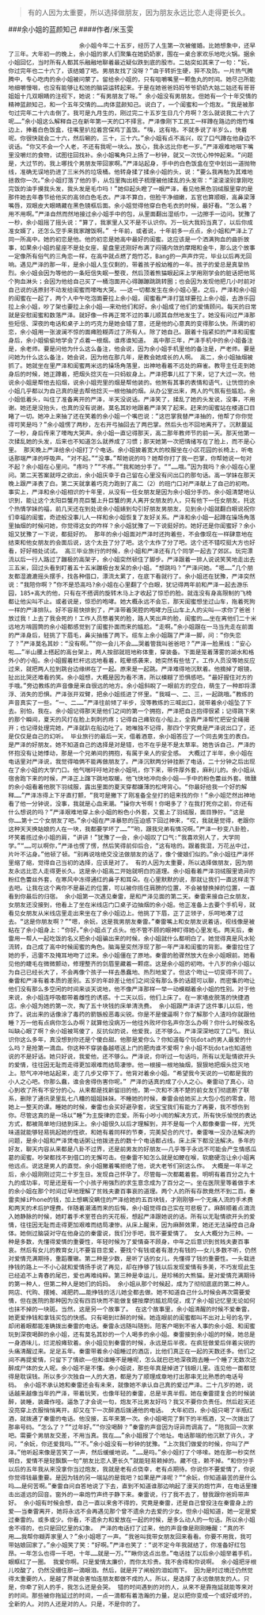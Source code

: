> 有的人因为太重要，所以选择做朋友，因为朋友永远比恋人走得更长久。

###余小姐的蓝颜知己
####作者/米玉雯

						余小姐今年二十五岁，经历了人生第一次被催婚。比她想象中，还早了三年。大年初一的晚上，余小姐的家人们聚集在她奶奶家，围在一桌合家欢乐地吃火锅。据余小姐回忆，当时所有人都其乐融融地聊着最近疑似跌到底的股市。二姑突如其来了一句：“妧，你过完年也二十六了，该结婚了吧。男朋友找了没呀？”由于转折生硬，猝不及防。一片热气腾腾中，专心吃肉的余小姐被问蒙了。留给余小姐的，只有咀嚼嘴里一颗鱼丸的时间。她尽己所能地细嚼慢咽，也没有能够让松弛的脑袋运转起来。于是在她爸爸妈妈爷爷奶奶大姑二姑还有哥哥姐姐十几双眼睛的注视下，她说：“有男朋友了呀。” 余小姐没有男朋友。但她有一个十年交情的精神蓝颜知己，和一个五年交情的……肉体蓝颜知己。说白了，一个闺蜜和一个炮友。“我是被那句过完年二十六击倒了。我可是九月生的，刚过完二十五岁生日几个月啊？怎么就说我二十六了呢……”余小姐这么解释自己在新年第一天的口不择言。严泽像刚下工民工一样蹲在路边的炮竹堆边上，捧着白色饭盒，往嘴里扒拉着宫保鸡丁盖饭。“嗨，这有啥。不就多说了半岁么，快着呢。你很快就会二十六，然后唰的，三十，三十六。”余小姐有点不高兴，叹了口气蹲在他身边不说话。“你又不会一个人老，不还有我呢一块么。放心，我永远比你老一岁。”严泽艰难地咽下嘴里没嚼烂的食物，试图往回找补。余小姐嘴角只上扬了一秒钟，就又一次忧心忡忡起来。“问题是，大过节的，我上哪找个男朋友带回家啊。”严泽站起身，手中的白色饭盒在空中划出一道抛物线，准确无误地扔进了三米外的垃圾桶。他转身揉了揉余小姐的头，说：“要么我再勉为其难地拯救你一次。”余小姐打落了他的手，从包里掏出梳子梳理被他揉乱的头发帘：“滚滚滚别拿刚吃完饭的油手摸我头发，我头发是毛巾吗！”她仰起头瞪了一眼严泽，看见他黑色羽绒服里穿的是那件她去年春节给他买的高领白色毛衣。严泽不算白，但脸干净细嫩，五官也算顺眼，高鼻梁薄嘴唇，双眼皮大眼睛藏在黑色镜框后面。余小姐觉得他穿白色毛衣的时候，最好看。“怎么着？用不用啊。”严泽自然而然地接过余小姐手中的包，从里面翻出湿纸巾，一边擦手一边问。犹豫了一秒，余小姐摇了摇头说：“算了，我家里人又不是不认识你。万一玩大我妈当真了，以后你成准女婿了，还怎么空手来我家蹭饭啊。” 十年前，或者说，十年前多一点点，余小姐和严泽上了同一所高中。她的初恋是他。他的初恋是她高中最好的闺蜜。这应该是一个洒满狗血的曲折故事，如果余小姐的星座不是处女座，星盘里还刚好布满了闷骚内敛的摩羯和金牛，那么这个故事一定像所有俗气的三角恋一样，在高中就点燃了炮竹芯，Bang的一声声炸完，毕业以后再无回响。遇见严泽的那一年，是余小姐人生仅剩的，带着孩子般幼稚的一年。孩子的爱总是真挚热烈。余小姐会因为等他的一条短信失眠一整夜，然后顶着熊猫眼起床上学用刚学会的脏话把他骂个狗血淋头；会因为他给自己买了一桶泡面开心得蹦蹦跳跳转圈；也会因为发现他把几小时前对自己说的话原封不动发给闺蜜而嚎啕大哭。——这一切都发生在余小姐心里。之后，严泽和余小姐的闺蜜在一起了，两个人中午吃泡面要拉上余小姐，闺蜜看严泽打篮球要拉上余小姐，去游乐园拉上余小姐，吵了架也要拉上余小姐——来劝他们和好。余小姐成了他们的爱情顾问。每天的日常就是安慰闺蜜和数落严泽。就好像一件再正常不过的事儿顺其自然地发生了。她没有问过严泽那些短信、深夜的电话和桌子上的巧克力是她会错了意，还是他的心意真的变得那么快。所谓的初恋，余小姐用一张波澜不惊的面瘫脸糊弄过了所有人。除了她自己。跟着十指紧扣的严泽和闺蜜身后，余小姐偷偷地学会了点着一根烟。谁疼谁知道。 高中那三年，严泽手机中的余小姐备注是，余老师。要是问他为什么这么备注，他会说，因为余小姐手机里他的备注是，严老师。要是问她为什么这么备注，她会说，因为他在那几年，是教会她成长的人啊。 高二，余小姐抽烟被抓了。她就坐在里严泽和闺蜜两米远的操场角落里，出神地看着不远处的麻雀。教导主任走到她身后的时候，她正蹲着，把烟头捻灭在一只蚂蚁身上。严泽把事儿扛了下来，记了大过一次。他说余小姐是帮他去掐烟，说余小姐兜里的烟是帮他装的。他煞有其事的表情和语气，让恍惚的余小姐几乎都以为自己真的是去帮他捻灭一根他抽的烟。从办公室出来，两人的气氛有些尴尬。余小姐低着头，叫住了准备离开的严泽，半天没说话。严泽笑了，揉乱了她的头发说，没事，不用谢。她还是没抬头，也真的没有说谢。莫名其妙地跟着严泽笑了起来。赶来的闺蜜站在楼道口目睹了一切。她冲上来抽了还在笑着的余小姐一个嘴巴说：“这巴掌我替严泽抽的，他帮了你你觉得可笑是吗？”余小姐愣了两秒，左右开弓抽回去了两巴掌。然后头也不回地离开了。沉默蔓延了一秒，身后传来了嚎啕大哭声。余小姐一直记得那天，高二那年教师节的前一天。那天他第一次揉乱她的头发，后来也不知道怎么就养成了习惯；那天她第一次把情绪写在了脸上，而不是心里。 那天晚上严泽给余小姐打了个电话。余小姐披着宽大的校服坐在小区花园的长椅上，听电话那端严泽的呼吸声。“对不起。”“没事。”帮她说的吗？她帮你打了我一巴掌，你帮她说一句对不起？余小姐在心里问。“疼吗？”“不疼。”“我和她分手了。““……哦。”因为我吗？余小姐在心里问。第二天答案就呼之欲出，余小姐庆幸于自己留在心里没有问出口的那句话。高一学妹在那天晚上跟严泽表了白。第二天就拿着巧克力跑到了高二（2）的班门口对严泽献上了自己的初吻。事实上，严泽和余小姐相识的十年里，从没有一任女朋友是因为余小姐分手的。余小姐清楚地认识到，能让这个太阳巨蟹月亮巨蟹上升巨蟹的男人离开女朋友的人，只有他下一任女朋友。托这个热情学妹的福，前几天还在到处说余小姐婊到勾引好朋友男朋友，见到余小姐就翻白眼说祝你们幸福的闺蜜，奇迹般没事儿人一样和余小姐恢复了友好关系。严泽和余小姐一起蹲在操场角落里抽烟的时候问她，你觉得这女的咋样？余小姐犹豫了一下说挺好的。她好还是你闺蜜好？余小姐又犹豫了一下说，都挺好的。 那年的余小姐面对严泽时还拘着些，不会像现在一样肆意地在结束和他女朋友的会面后说，这个太丑了分了吧。这个太作了分了吧。这个还不错哎挺大方也好看，好好相处试试。 高三毕业旅行的时候，余小姐和严泽还有几个同学一起去了郊区。玩完漂流以后一行人路过了蹦极的高架子，余小姐突然顿住了脚步。严泽跟着一排人说说笑笑地走出去三五米，回过头看到盯着五十五米蹦极台发呆的余小姐。“想跳吗？”严泽问她。“嗯……”几个朋友都湿漉漉摇头摆手，找各种借口，漂流太累了，在底下看就行了。余小姐还在犹豫，严泽突然说：“我陪你啊？”你不是恐高吗?余小姐在心里翻了个白眼，犹记得两年前和严泽一起去游乐园，185+高大的他，只有在不搭调的旋转木马上才收起了惊恐的脸。就连没有身高限制的飞椅都让他尖叫不止。或者说是，惊恐的咆哮。她大概永远不会忘，那天闺蜜想坐过山车，拖着死狗一样的严泽排队。好不容易快排到了，严泽带着哭腔的咆哮力压山车上人的尖叫——求你了爸爸！放过我！上去了我会死的！工作人员憋着笑的脸，路人笑出声的脸，闺蜜的……坐在离他们二十米远地方啃圆筒的余小姐都感觉到了闺蜜扑面而来的尴尬。“走啊。”余小姐跟在一马当先走在前面的严泽身后，轻挑了下眉毛，鼻尖抽搐了两下。缆车上余小姐踹了严泽一脚，问：“你失恋了？”严泽莫名其妙：“没有啊。”“你一会儿不会……哭着管我叫爸爸吧？”严泽一脸黑线：“安心啦……”半山腰上搭起的高台架上，两人按部就班地称体重，穿装备。下面是笼着薄雾的湖水和格外小的小船。余小姐握着栏杆远远地看着，眩晕感袭来，她突然有些怯了。工作人员没等她反应过来，就把两人拉到跳台边缘绑在了一起。原来是一起跳。严泽难得地沉默着。他摘掉了眼镜，扯出比哭还难看的笑。余小姐想，大概是因为看不清，所以模糊了恐惧感吧。“最好握住对方的手哦。”旁边教练的声音像是来自很远的地方。余小姐斜睨了一眼前方的空白，萌生了一种即将漂浮、消失的恐惧。严泽张开双臂，把余小姐揽进了怀里。“我喊一、二、三，一起跳哦。”教练的声音真实了一些。“一、二……”严泽往前倾了半步，没等教练的三喊出口，就带着余小姐坠了下去。别怕，我在。余小姐记得那天是他们之间的第一个拥抱，严泽把自己抱得很紧；记得跳下来的那个瞬间，夏天的风打在脸上刺刺的疼；记得自己瘫软在小船上，全靠严泽帮忙把安全绳揭开；也记得处理完她，严泽就趴在船边吐了。她唯独不记得，那四个字究竟是严泽说出口了，还是仅仅是自己的幻听。 毕业旅行的最后一天，借着酒意，余小姐答应了一个同去男生的表白。是严泽的好朋友。她不知道自己的选择是对是错，也不在乎是不是太草率。她告诉自己，严泽的怀抱没有让她悸动，那是一个兄弟间的拥抱，有属于亲人的安全感。 大概过了半年，余小姐在电话里对严泽说，我觉得咱俩不能再做朋友了。严泽沉默两分钟挂断了电话，二十分钟之后出现在了余小姐的大学门口。他气喘吁吁地对余小姐吼，你下来，带件厚外套，麻利儿的。余小姐从宿舍跑下来的时候，严泽正上蹿下跳地取暖。他飞快地冲向余小姐——手中的粉色蕾丝外套。微醺的余小姐看着他脱下羽绒服，露出里面的夏天穿都嫌薄的松垮背心。“你最好给我一个好的解释……”严泽冻得上下牙直打颤，“我可是撇下了刚准备全垒打的妞来找的你！”余小姐茫然出神地看了他一分钟说，没事，我就是心血来潮。“操你大爷啊！你喝多了？在我打死你之前，你还有什么想说的吗？”严泽艰难地穿上余小姐的粉色小外套，又套上了羽绒服，面目狰狞。“这是你……第十二个女朋友了吧。”余小姐在严泽暴怒的压迫感下回过神来，“哎，我就是觉得，老跟你这种天天换姑娘的人在一块，我都要学坏了……”“哟，跟我兄弟有情况啊。”严泽一秒变八卦脸，坏笑着揽过余小姐的肩，“讲讲！”犹豫了一会，余小姐叹了口气:“我喜欢别人了，大学同学。”“……可以啊你，”严泽也愣了愣，然后笑得前仰后合，“这有啥的。跟着我混，万花丛中过，片叶不沾身。”他顿了顿。“别再说啥绝交没法做朋友的话了，像个傻娘们似的。”余小姐往严泽怀里缩了缩，觉得自己当初的选择，应该是对了。 有的人因为太重要，所以选择做朋友，因为朋友永远比恋人走得更长久。这是余小姐高二开始就明白的道理。余小姐看着严泽羽绒服里诡异的粉红色蕾丝外套，在寒风中冻得通红的鼻子和耳朵。在心里默默的说，那就让我们一直这样走下去吧。让我在这个离你不是最近的位置，可以被你揽住肩膀的位置，不会被替换掉的位置，一直看到你最后的归宿。 余小姐第一次遇见秦雷，是和严泽见面的第二天。秦雷来接自己女朋友，女朋友还没接到，他看上了坐在米线店门口桌子边抽烟的余小姐。他正准备上去要个手机号，就看见女朋友从米线店里走出来坐在了余小姐边上。他挑了下眉，正了正领子，乐呵地凑了过去。“这是你朋友啊？”“嗯，余妧，这是我男朋友秦雷。”秦雷嘴上和女朋友说着话，视线像是被粘在了余小姐身上：“你好。”余小姐点了点头。他不管不顾的眼神盯得她心里发毛。两天后，秦雷用一帮人一起吃饭的名义把余小姐骗出来的时候，余小姐就什么都明白了。她觉得真是风水轮流转，自己成了高中时候闺蜜的角色。脑海里突然浮现了那一年严泽和闺蜜的背影。秦雷拉住了她的手，迅雷不及掩耳地吻了过来。余小姐僵在了原地。秦雷的脸骤然放大在余小姐眼前。她看见他的睫毛在微微颤动，修理整齐的剑眉里藏着一颗痣。这是余小姐的初吻。十八岁的余小姐以为自己已经长大了，不会再像个孩子一样去愚蠢地、热烈地爱了。但这个吻让一切变得不同了。秦雷和严泽有着本质的差别。五岁的年龄差让他们之间没有那么多的话题可以聊，而密集的吻让他们没有那么多空闲的时间来谈天说地，他不像严泽那样一举一动模糊着余小姐的性别。对于他来说，余小姐连呼吸都带着雌性的诱惑。十二天以后，他们上床了。在一家墙皮脱落的快捷酒店。余小姐为她的第一次，掏了五十块钱的床单清洗费。 余小姐跟严泽讲了这件事儿以后，他炸了。说出来的话像涂了毒药的箭镞般恶毒尖锐。你是不是傻逼啊？你了解那个人渣吗你就跟他睡？万一他有点病你怎么办啊？就算他没病万一他往外败坏你名声你怎么办啊？你什么时候改名叫缺心眼了啊？余小姐被骂傻了，反抗似的说，他爱我，还不够么。严泽深深地叹了口气。我认识你这么多年，真没想到你还是个傻白甜。他那是爱你么？你知道每个玩dota的男人最爱的什么吗？是抢第一滴血。你这种不穿装备越塔送上门的肥肉谁不爱啊？余小姐不玩dota也知道他说的不是好话。她只好说，我爱他，还不够么。严泽说，你听过一句话吗，所有以无耻情欲开头的爱情，往往因无耻而走得更加艰难而结局凄惨。他一根接一根地抽烟，狠狠地把烟头捻灭地上。怒气冲冲地站起来，走了几步又停下了。他背对着余小姐。“希望我今天说的一切都是我的小人之心吧。你那么蠢，谁会舍得伤害你呢。” 严泽的话真的成了小人之心。秦雷动了真心，动心到收了所有不安分的心。从来都是找新留旧的他，第一次和不清不楚的前女友们彻底断了联系，删除了通讯录里乱七八糟的姐姐妹妹。不睡她的时候，秦雷会给她买上大包小包的零食，陪她上一整天的课。睡她的时候，秦雷也会买好避孕套，说宝宝我们有能力了再要，我不想伤到你。尽管这真的是一场以“睡”为主旋律的恋爱。所有小吵小闹的解决方式，所有快乐愉悦的表达方式，都被简单地归结到床上。余小姐很久以后才理解到，并不是每一个人都像秦雷一样，光凭味道就能够轻易挑起她的性欲，和她有着同样的节奏，完美契合的尺寸。秦雷唯一没办法解决的问题，是余小姐和严泽煲电话粥让他拨进去的数十个电话都占线。床上床下都没法解决。多年的好友，聊天内容从来都是八卦不过界，还是前男友的好朋友——几乎等于永远不可能会产生情感瓜葛的闺蜜。吵架都找不到借口的无懈可击。但秦雷不知怎么就是如鲠在喉，软磨硬泡让余小姐离他远点。说这是男人的直觉。余小姐撇着嘴拒绝了他，说大老爷们别这么作。 大概是一年半之后，余小姐刚刚过完二十岁生日。发现自己怀孕了。尽管每一次都戴着套。明明有着百分之九十九的成功率，可是还是有一个小孩子用强烈的求生意念成为了百分之一。坐在医院里等着做手术的余小姐在那个时间过早地理解了贫贱夫妻百事哀的道理。两个人的所有存款竟然不到二百。秦雷卖掉iPhone的钱，加上想瞒没瞒住的严泽给她的五百块钱，才刚刚够一个无痛人流的手术费和两天的术后护理费。伴随着潮涌而来的后悔，余小姐觉得自己实在可悲极了。麻醉顺着点滴流入她静脉的时候，她盯着手术室苍白的天花板，想起严泽跟她说的话。所有以无耻情欲开头的爱情，往往因无耻而走得更加艰难而结局凄惨。从床上醒来，因为麻醉效果，她还无法操控自己身体。她侧过脑袋对守在他身边的秦雷说，我们分手吧，我不要爱情了。 女人大概分为三种。一种是多数，先懂得爱情的重要性，年轻时候为了爱情奋不顾身，中年之后意识到贫贱夫妻百事哀。然后有女儿的教育女儿不要盲目恋爱，要找个有钱或者有潜力有钱的——女儿多数不听，仍然对爱情充满期待，重蹈覆辙。第二种是少数，是听了话的女儿，先懂得了钱的重要性。一头栽进挣钱的路上一不小心就和爱情扬手说了再见，却在挣够了钱以后发现爱情有多美，不巧发现此生已经追不上青春的尾巴，爱也再难纯粹。第三种是幸运儿，是珍稀的大熊猫。是对爱情充满期待的第一种人，但第二种人是她们的妈妈。 余小姐从那个时候起，成为了彻彻底底的第二种人。网店、代购、摆摊、减肥药……能挣钱的活儿她全都去做。她不知道自己什么时候会再次需要爱情，但在医院的那种因为没有四百块而不能做复健按摩的尴尬局促，成了余小姐记忆里无论如何也抹不掉的一块斑。当然，这是另一个故事了。 在这个故事里，余小姐清醒的时候不爱秦雷，她更爱挣钱和拿钱买包的快感。只有喝到烂醉的时候。她连眼前的闺蜜都叫不出对上号的名字，却闭着眼都能准确拨出秦雷的电话。秦雷永远随叫随到。陪客户喝到不省人事的余小姐、和闺蜜玩到深夜喝醉的余小姐，还有莫名其妙的一个人喝多的余小姐。秦雷接到余小姐的时候，她总是一身酒味儿，烂泥般瘫软着。余小姐见到秦雷的时候，永远是后半夜。在疯狂做爱后伴着尖锐的头痛清醒过来。足足五年。秦雷带着余小姐睡过的酒店，比他们真正在一起的天数还多。他们之间不再提爱情，只留下了情欲——但和谁睡不是睡呢，怎么就巴巴地深夜跑去睡一个睡了无数次还醉成尸体的女人呢。余小姐不是不懂。余小姐说，那些年真是掉进了钱眼儿里。连见他一面都觉得是耽误钱。所以多少次独自一人的大酒，都是为了顺理成章地打出那串无比熟悉的电话号码。 余小姐不承认她和秦雷还会有未来，就像她不承认自己真的爱过严泽。二十几岁的她，说话越来越像当年的严泽，带着玩笑，也像年轻的秦雷，总是半真半假。她在秦雷提复合的时候装醉，装睡，装聋作哑。逼急了才会说一句，炮友不比男友好吗？我又不要你负责任。然后趁天还没亮穿上衣服悄悄离开。却又在下一次醉酒后拨通他的电话。 大年初四，余小姐只喝了半瓶红酒，就拨通了秦雷的电话。他没接，五年来第一次。余小姐喝完了剩下的半瓶酒，又一次拨出了那串号码。“怎么了？”“过年好。”“你没喝醉？”秦雷的声音因为讶异而调高了。“陪我回一次家吧。需要个男朋友交差，不用当真。我在……”余小姐报了个地址。电话那端的他沉默了许久，才问，“余妧，你还爱我吗。”“不。”余小姐没有一秒钟的犹豫。“上次我们做爱的时候，你叫了严泽。”他听起来像是苦笑了一声，然后缓缓地说。“……是吗。”余小姐打了个哆嗦。她在那一秒突然明白，爱情不是轻飘飘一句“朋友比恋人更长久”就能轻易赖掉的。藏不住，赖不掉。“和你分手以后的五年我从来没拿你当过炮友，我就是老有点侥幸，老有点期待。你说你不要爱情了，你说你觉得钱最重要。是因为钱的另一端站的是我吧？如果是严泽呢？”“余妧，你知道最苦的是什么吗……是何苦啊。”秦雷自问自答地说了下去，直到不知道谁那边响起了漫天的炮竹声，在电话里撞击出遥远的回音。窗外的一串炮竹声终于静下来。秦雷说，行了我不去了，替我跟你爸妈带声好。 余小姐有时候会想，自己一直以来舍不得的，究竟是秦雷，还是自己曾投注在秦雷身上的爱——当秦雷离开，她将永远不会再遇见那个曾不遗余力去爱的少女。但余小姐知道，她一定是爱过秦雷的。或多或少。你看，不遗余力和爱放在一起的时候，是多么动人的一句话。所以余小姐舍不得的，也只是回忆里的幻象。 严泽的电话打了过来，他的声音像是刚刚睡醒：“真的不用……我帮你糊弄家里人？”余小姐嗯了一声。“我爸叫我带女朋友回来看看。你要不用我，我可带姑娘回家了。”余小姐笑了笑：“好啊。”严泽也笑了：“说不定今年我就结了，你准备好红包昂。一年怎么也得一千吧，十年……就是一万。”“瞅你这点出息。”电话挂了以后余小姐举着手机，眼眶红了一圈。 我爱你啊。只是爱情太廉价，而你太珍贵。我不舍得和你说啊。 余小姐把牙根儿咬酸了，仍然没绷住那一滴眼泪。然后，就是开了闸般的泪如雨下。 因为是时过境迁仍然觉得太重要的人，是越了界就会害怕连朋友都做不成的人。所以，是选择了永远做朋友的人。只是，你牵了别人的手，我怎么还是会哭。 错的时间遇到的对的人，从来不是靠拖延就能等来对的时间。那些被你拖延过的时间，一点一滴都有着浩瀚的力量，足以把你变成一个或好或坏的，全新的人。对的人还是对的人。只是，不是你的了。			  		